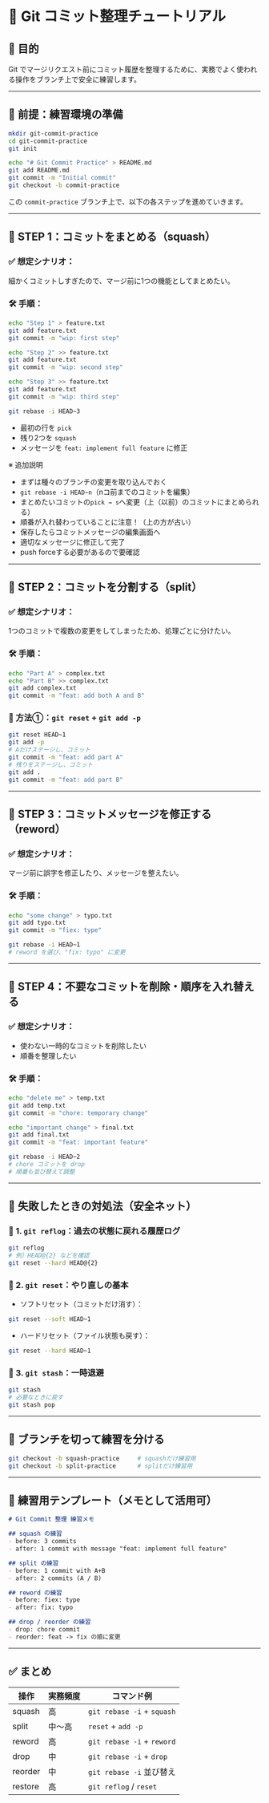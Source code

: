 
# 📘 Git コミット整理チュートリアル

## 🎯 目的

Git でマージリクエスト前にコミット履歴を整理するために、実務でよく使われる操作をブランチ上で安全に練習します。

---

## 🧰 前提：練習環境の準備

```bash
mkdir git-commit-practice
cd git-commit-practice
git init

echo "# Git Commit Practice" > README.md
git add README.md
git commit -m "Initial commit"
git checkout -b commit-practice
```

この `commit-practice` ブランチ上で、以下の各ステップを進めていきます。

---

## 🥇 STEP 1：コミットをまとめる（squash）

### ✅ 想定シナリオ：
細かくコミットしすぎたので、マージ前に1つの機能としてまとめたい。

### 🛠 手順：

```bash
echo "Step 1" > feature.txt
git add feature.txt
git commit -m "wip: first step"

echo "Step 2" >> feature.txt
git add feature.txt
git commit -m "wip: second step"

echo "Step 3" >> feature.txt
git add feature.txt
git commit -m "wip: third step"
```

```bash
git rebase -i HEAD~3
```

- 最初の行を `pick`
- 残り2つを `squash`
- メッセージを `feat: implement full feature` に修正

※ 追加説明
- まずは種々のブランチの変更を取り込んでおく
- `git rebase -i HEAD~n`（nコ前までのコミットを編集）
- まとめたいコミットの`pick → s`へ変更（上（以前）のコミットにまとめられる）
- 順番が入れ替わっていることに注意！（上の方が古い）
- 保存したらコミットメッセージの編集画面へ
- 適切なメッセージに修正して完了
- push forceする必要があるので要確認

---

## 🥈 STEP 2：コミットを分割する（split）

### ✅ 想定シナリオ：
1つのコミットで複数の変更をしてしまったため、処理ごとに分けたい。

### 🛠 手順：

```bash
echo "Part A" > complex.txt
echo "Part B" >> complex.txt
git add complex.txt
git commit -m "feat: add both A and B"
```

### 🔧 方法①：`git reset` + `git add -p`

```bash
git reset HEAD~1
git add -p
# Aだけステージし、コミット
git commit -m "feat: add part A"
# 残りをステージし、コミット
git add .
git commit -m "feat: add part B"
```

---

## 🥉 STEP 3：コミットメッセージを修正する（reword）

### ✅ 想定シナリオ：
マージ前に誤字を修正したり、メッセージを整えたい。

### 🛠 手順：

```bash
echo "some change" > typo.txt
git add typo.txt
git commit -m "fiex: type"
```

```bash
git rebase -i HEAD~1
# reword を選び、"fix: typo" に変更
```

---

## 🧹 STEP 4：不要なコミットを削除・順序を入れ替える

### ✅ 想定シナリオ：
- 使わない一時的なコミットを削除したい  
- 順番を整理したい

### 🛠 手順：

```bash
echo "delete me" > temp.txt
git add temp.txt
git commit -m "chore: temporary change"

echo "important change" > final.txt
git add final.txt
git commit -m "feat: important feature"
```

```bash
git rebase -i HEAD~2
# chore コミットを drop
# 順番も並び替えて調整
```

---

## 🚨 失敗したときの対処法（安全ネット）

### 🛟 1. `git reflog`：過去の状態に戻れる履歴ログ

```bash
git reflog
# 例）HEAD@{2} などを確認
git reset --hard HEAD@{2}
```

### 🛟 2. `git reset`：やり直しの基本

- ソフトリセット（コミットだけ消す）：
```bash
git reset --soft HEAD~1
```

- ハードリセット（ファイル状態も戻す）：
```bash
git reset --hard HEAD~1
```

### 🛟 3. `git stash`：一時退避

```bash
git stash
# 必要なときに戻す
git stash pop
```

---

## 🧪 ブランチを切って練習を分ける

```bash
git checkout -b squash-practice     # squashだけ練習用
git checkout -b split-practice      # splitだけ練習用
```

---

## 📝 練習用テンプレート（メモとして活用可）

```markdown
# Git Commit 整理 練習メモ

## squash の練習
- before: 3 commits
- after: 1 commit with message "feat: implement full feature"

## split の練習
- before: 1 commit with A+B
- after: 2 commits (A / B)

## reword の練習
- before: fiex: type
- after: fix: typo

## drop / reorder の練習
- drop: chore commit
- reorder: feat -> fix の順に変更
```

---

## ✅ まとめ

| 操作      | 実務頻度 | コマンド例                  |
|-----------|----------|-----------------------------|
| squash    | 高       | `git rebase -i` + `squash`  |
| split     | 中〜高   | `reset` + `add -p`          |
| reword    | 高       | `git rebase -i` + `reword`  |
| drop      | 中       | `git rebase -i` + `drop`    |
| reorder   | 中       | `git rebase -i` 並び替え     |
| restore   | 高       | `git reflog` / `reset`      |
